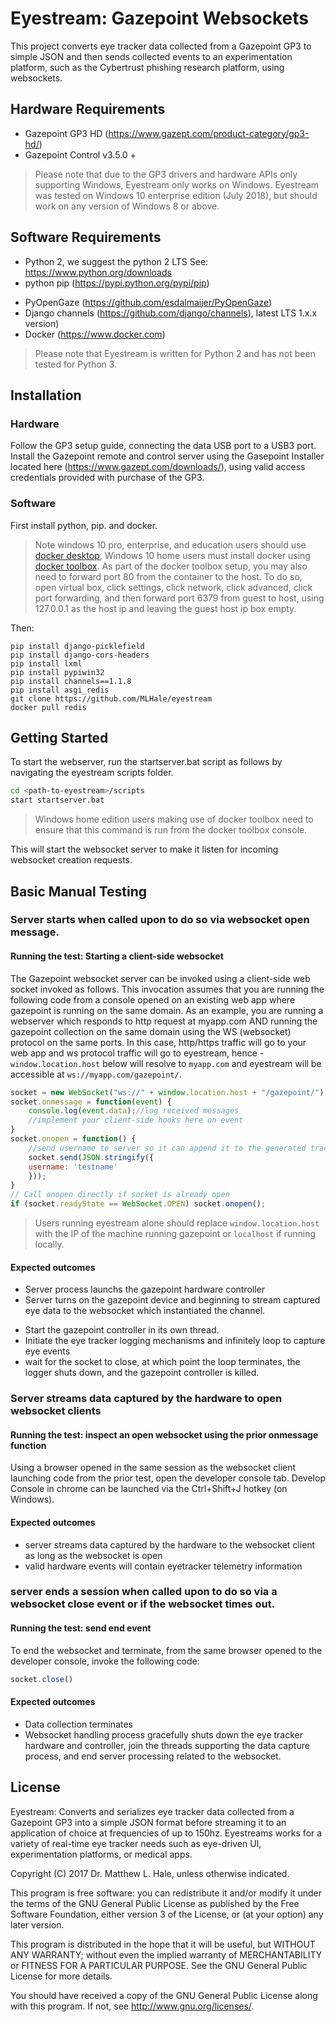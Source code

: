 # Eyestream: Gazepoint Websockets
This project converts eye tracker data collected from a Gazepoint GP3 to simple JSON and then sends collected events to an experimentation platform, such as the Cybertrust phishing research platform, using websockets.

## Hardware Requirements
* Gazepoint GP3 HD (https://www.gazept.com/product-category/gp3-hd/)
* Gazepoint Control v3.5.0 +

> Please note that due to the GP3 drivers and hardware APIs only supporting Windows, Eyestream only works on Windows. Eyestream was tested on Windows 10 enterprise edition (July 2018), but should work on any version of Windows 8 or above.

## Software Requirements
* Python 2, we suggest the python 2 LTS See: https://www.python.org/downloads
* python pip (https://pypi.python.org/pypi/pip)
<!-- * ntplib for time Synchronization (https://pypi.python.org/pypi/ntplib/) -->
* PyOpenGaze (https://github.com/esdalmaijer/PyOpenGaze)
* Django channels (https://github.com/django/channels), latest LTS 1.x.x version)
* Docker (https://www.docker.com)

> Please note that Eyestream is written for Python 2 and has not been tested for Python 3.

## Installation
### Hardware
Follow the GP3 setup guide, connecting the data USB port to a USB3 port.
Install the Gazepoint remote and control server using the Gasepoint Installer located here (https://www.gazept.com/downloads/), using valid access credentials provided with purchase of the GP3.

### Software
First install python, pip. and docker.

> Note windows 10 pro, enterprise, and education users should use [docker desktop](https://docs.docker.com/docker-for-windows/install/), Windows 10 home users must install docker using [docker toolbox](https://docs.docker.com/toolbox/toolbox_install_windows/). As part of the docker toolbox setup, you may also need to forward port 80 from the container to the host. To do so, open virtual box, click settings, click network, click advanced, click port forwarding, and then forward port 6379 from guest to host, using 127.0.0.1 as the host ip and leaving the guest host ip box empty.

Then:

```
pip install django-picklefield
pip install django-cors-headers
pip install lxml
pip install pypiwin32
pip install channels==1.1.8
pip install asgi_redis
git clone https://github.com/MLHale/eyestream
docker pull redis
```

## Getting Started
To start the webserver, run the startserver.bat script as follows by navigating the eyestream scripts folder. 
```bash
cd <path-to-eyestream>/scripts
start startserver.bat
```
> Windows home edition users making use of docker toolbox need to ensure that this command is run from the docker toolbox console. 

This will start the websocket server to make it listen for incoming websocket creation requests.


## Basic Manual Testing


### Server starts when called upon to do so via websocket open message.
#### Running the test: Starting a client-side websocket
The Gazepoint websocket server can be invoked using a client-side web socket invoked as follows. This invocation assumes that you are running the following code from a console opened on an existing web app where gazepoint is running on the same domain. As an example, you are running a webserver which responds to http request at myapp.com AND running the gazepoint collection on the same domain using the WS (websocket) protocol on the same ports. In this case, http/https traffic will go to your web app and ws protocol traffic will go to eyestream, hence - ```window.location.host``` below will resolve to ```myapp.com``` and eyestream will be accessible at ```ws://myapp.com/gazepoint/```.

```js
socket = new WebSocket("ws://" + window.location.host + "/gazepoint/");
socket.onmessage = function(event) {
    console.log(event.data);//log received messages
    //implement your client-side hooks here on event
}
socket.onopen = function() {
    //send username to server so it can append it to the generated tracker events
    socket.send(JSON.stringify({
  	username: 'testname'
    }));
}
// Call onopen directly if socket is already open
if (socket.readyState == WebSocket.OPEN) socket.onopen();
```

> Users running eyestream alone should replace ```window.location.host``` with the IP of the machine running gazepoint or ```localhost``` if running locally.

#### Expected outcomes
- Server process launchs the gazepoint hardware controller
- Server turns on the gazepoint device and beginning to stream captured eye data to the websocket which instantiated the channel.
* Start the gazepoint controller in its own thread.
* Initiate the eye tracker logging mechanisms and infinitely loop to capture eye events
* wait for the socket to close, at which point the loop terminates, the logger shuts down, and the gazepoint controller is killed.

### Server streams data captured by the hardware to open websocket clients
#### Running the test: inspect an open websocket using the prior onmessage function
Using a browser opened in the same session as the websocket client launching code from the prior test, open the developer console tab. Develop Console in chrome can be launched via the Ctrl+Shift+J hotkey (on Windows).

#### Expected outcomes
- server streams data captured by the hardware to the websocket client as long as the websocket is open
- valid hardware events will contain eyetracker telemetry information


### server ends a session when called upon to do so via a websocket close event or if the websocket times out.
#### Running the test: send end event
To end the websocket and terminate, from the same browser opened to the developer console, invoke the following code:
```js
socket.close()
```

#### Expected outcomes
- Data collection terminates
- Websocket handling process gracefully shuts down the eye tracker hardware and controller, join the threads supporting the data capture process, and end server processing related to the websocket.

## License
Eyestream: Converts and serializes eye tracker data collected from a Gazepoint GP3 into a simple JSON format before streaming it to an application of choice at frequencies of up to 150hz. Eyestreams works for a variety of real-time eye tracker needs such as eye-driven UI, experimentation platforms, or medical apps.

Copyright (C) 2017 Dr. Matthew L. Hale, unless otherwise indicated.

This program is free software: you can redistribute it and/or modify
it under the terms of the GNU General Public License as published by
the Free Software Foundation, either version 3 of the License, or
(at your option) any later version.

This program is distributed in the hope that it will be useful,
but WITHOUT ANY WARRANTY; without even the implied warranty of
MERCHANTABILITY or FITNESS FOR A PARTICULAR PURPOSE.  See the
GNU General Public License for more details.

You should have received a copy of the GNU General Public License
along with this program.  If not, see <http://www.gnu.org/licenses/>.

